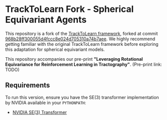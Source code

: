 # TrackToLearn Fork - Spherical Equivariant Agents

This repository is a fork of the [TrackToLearn framework](https://github.com/scil-vital/TrackToLearn), forked at commit [968b28ff300055d4fccc8e024d705310a74b7aee](https://github.com/scil-vital/TrackToLearn/commit/968b28ff300055d4fccc8e024d705310a74b7aee). We highly recommend getting familiar with the original TrackToLearn framework before exploring this adaptation for spherical equivariant models.

This repository accompanies our pre-print **"Leveraging Rotational Equivariance for Reinforcement Learning in Tractography"**. (Pre-print link: TODO)

## Requirements
To run this version, ensure you have the SE(3) transformer implementation by NVIDIA available in your `PYTHONPATH`:
- [NVIDIA SE(3) Transformer](https://github.com/NVIDIA/DeepLearningExamples/tree/master/DGLPyTorch/DrugDiscovery/SE3Transformer)
